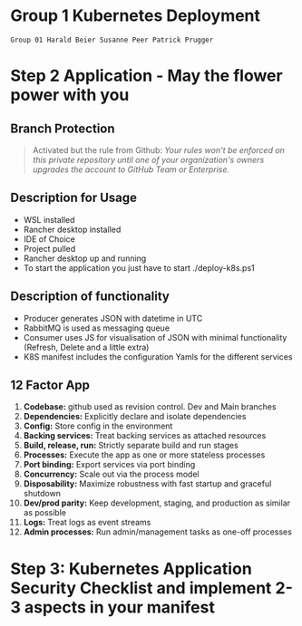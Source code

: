 # Group 1 Kubernetes Deployment
```
Group 01 Harald Beier Susanne Peer Patrick Prugger
```
# Step 2 Application - May the flower power with you
## Branch Protection
> Activated but the rule from Github: *Your rules won't be enforced on this private repository until one of your organization's owners upgrades the account to GitHub Team or Enterprise.*
## Description for Usage
- WSL installed
- Rancher desktop installed
- IDE of Choice
- Project pulled
- Rancher desktop up and running
- To start the application you just have to start ./deploy-k8s.ps1
## Description of functionality
- Producer generates JSON with datetime in UTC
- RabbitMQ is used as messaging queue
- Consumer uses JS for visualisation of JSON with minimal functionality (Refresh, Delete and a little extra)
- K8S manifest includes the configuration Yamls for the different services
## 12 Factor App 
1. **Codebase:** github used as revision control. Dev and Main branches
2. **Dependencies:** Explicitly declare and isolate dependencies
3. **Config:** Store config in the environment
4. **Backing services:** Treat backing services as attached resources
5. **Build, release, run:** Strictly separate build and run stages
6. **Processes:** Execute the app as one or more stateless processes
7. **Port binding:** Export services via port binding
8. **Concurrency:** Scale out via the process model
9. **Disposability:** Maximize robustness with fast startup and graceful shutdown
10. **Dev/prod parity:** Keep development, staging, and production as similar as possible
11. **Logs:** Treat logs as event streams
12. **Admin processes:** Run admin/management tasks as one-off processes

# Step 3: Kubernetes Application Security Checklist and implement 2-3 aspects in your manifest 

